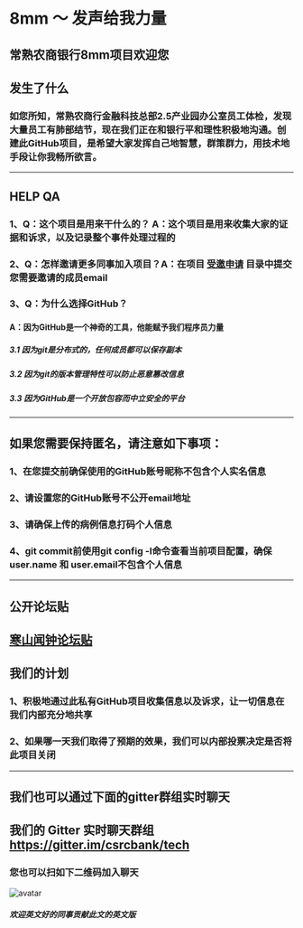 # 8mm ～ 发声给我力量
## 常熟农商银行8mm项目欢迎您

## 发生了什么
### 如您所知，常熟农商行金融科技总部2.5产业园办公室员工体检，发现大量员工有肺部结节，现在我们正在和银行平和理性积极地沟通。创建此GitHub项目，是希望大家发挥自己地智慧，群策群力，用技术地手段让你我畅所欲言。
----
## HELP QA
### 1、Q：这个项目是用来干什么的？ A：这个项目是用来收集大家的证据和诉求，以及记录整个事件处理过程的
### 2、Q：怎样邀请更多同事加入项目？A：在项目 [受邀申请](https://github.com/csrcbank/8mm/tree/master/%E5%8F%97%E9%82%80%E7%94%B3%E8%AF%B7 "受邀申请") 目录中提交您需要邀请的成员email
### 3、Q：为什么选择GitHub？ 
#### A：因为GitHub是一个神奇的工具，他能赋予我们程序员力量
##### 3.1 因为git是分布式的，任何成员都可以保存副本
##### 3.2 因为git的版本管理特性可以防止恶意篡改信息
##### 3.3 因为GitHub是一个开放包容而中立安全的平台
----
## 如果您需要保持匿名，请注意如下事项：
### 1、在您提交前确保使用的GitHub账号昵称不包含个人实名信息
### 2、请设置您的GitHub账号不公开email地址
### 3、请确保上传的病例信息打码个人信息
### 4、git commit前使用git config -l命令查看当前项目配置，确保 user.name 和 user.email不包含个人信息
----

## 公开论坛贴
[寒山闻钟论坛贴](https://www.12345.suzhou.com.cn/bbs/forum.php?mod=viewthread&tid=1629548&extra=page%3D1&page=1 "寒山闻钟论坛贴")
----
## 我们的计划
### 1、积极地通过此私有GitHub项目收集信息以及诉求，让一切信息在我们内部充分地共享
### 2、如果哪一天我们取得了预期的效果，我们可以内部投票决定是否将此项目关闭

----
## 我们也可以通过下面的gitter群组实时聊天
## 我们的 Gitter 实时聊天群组  <https://gitter.im/csrcbank/tech>
### 您也可以扫如下二维码加入聊天
![avatar](https://qr.api.cli.im/newqr/create?data=https%3A%2F%2Fgitter.im%2Fcsrcbank%2Ftech&level=H&transparent=false&bgcolor=%23FFFFFF&forecolor=%23000000&blockpixel=12&marginblock=2&logourl=http%3A%2F%2Foss-cn-hangzhou.aliyuncs.com%2Fpublic-cli%2Ffree%2Fd7ec8f33f6cd770baed0518e854a8c691599875603.jpg&logoshape=rect&size=260&bgimg=&text=&fontsize=30&fontcolor=%23000000&fontfamily=simsun.ttc&incolor=&outcolor=&qrcode_eyes=null&background=&wper=&hper=&tper=&lper=&eye_use_fore=1&qrpad=10&kid=cliim&key=47de2c74871323527f45da3897b62527)

#####  欢迎英文好的同事贡献此文的英文版
